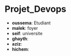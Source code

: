 # Projet_Devops

* **oussema**: Etudiant
* **malek**: foyer
* **seif**: universite
* **ghayth**:
* **aziz**:
* **hichem**:
